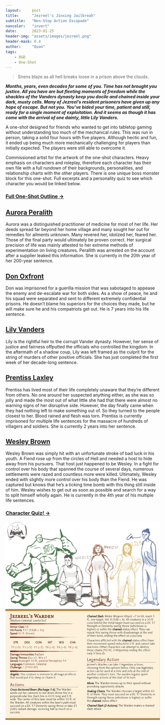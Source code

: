 ```yaml
---
layout:     post
title:      "Jezreel's Jinxing Jailbreak"
subtitle:   "Non-Stop Action Escapade"
navcolor:   "invert"
date:       2023-01-25
header-img: "assets/images/jezreel.png"
header-mask: 0.4
author:     "Quan"
tags:
    - D&D
    - One-Shot
---
```


> Sirens blaze as all hell breaks loose in a prison above the clouds.

***Months, years, even decades for some of you. Time has not brought you justice. All you have are but fleeting moments of freedom while the shackles of the Vanders dynasty keep you docile and chained inside your dark, musty cells. Many of Jezreel’s resident prisoners have given up any hope of escape. But not you. You’ve bided your time, patient and still, ready for a single moment of exploitation. And it seems as though it has come with the arrival of one dainty, little Lily Vanders.***

A one-shot designed for friends who wanted to get into tabletop gaming without understanding too much of the mechanical rules. This was run in person, taking a solid four hours with five players. Although hectic and fun, it ended up being much more mechanically challenging for players than initially expected. The players were still able to overcome it.

Commissioned artist for the artwork of the one-shot characters. Heavy emphasis on characters and roleplay, therefore each character has their own file with a full rundown of their backgrounds, personalities, and relationship charts with the other players. There is one unique boss monster block for this one-shot. Full excerpts and a personality quiz to see which character you would be linked below.

### [Full One-Shot Outline →](https://docs.google.com/document/d/e/2PACX-1vQVBAYhRtBGuaPPfOeE6qSF5D00FeIPIa1gkEVsJHoeOfmVAe6ryjD82NJldNDKr5QeSSccitd7zVIU/pub) <!-- Link to full story -->

## [Aurora Peralith](https://docs.google.com/document/d/e/2PACX-1vQJ9l0zrBoRm-zmC-Tb7eBahHsup8Pq24uKqGP1aaF4nD9YyYTOnoOWm7PFUli7Qj8AHfNAAEyE-1Yj/pub) <!-- Link to full story -->

Aurora was a distinguished practitioner of medicine for most of her life. Her deeds spread far beyond her home village and many sought her out for remedies for ailments unknown. Many revered her, idolized her, feared her. Those of the final party would ultimately be proven correct. Her surgical precision of life was mainly attested to her extreme methods of experimentation on living creatures. Perallith was arrested on the account after a supplier leaked this information. She is currently in the 20th year of her 200-year sentence. 

## [Don Oxfront](https://docs.google.com/document/d/e/2PACX-1vSqmItMwlungZ9U8f-xsQNusmzflX4kfh1U4wV7HPJ7l2mzQ4dSaYInyvCgozHi43E1M7HX__sIXfDw/pub) <!-- Link to full story -->

Don was imprisoned for a guerilla mission that was sabotaged to appease the enemy and de-escalate war for both sides. As a show of peace, he and his squad were separated and sent to different extremely confidential prisons. He doesn’t blame his superiors for the choices they made, but he will make sure he and his compatriots get out. He is 7 years into his life sentence.

## [Lily Vanders](https://docs.google.com/document/d/e/2PACX-1vRtpnsDV-AygRlBxcN3GwHvmosYWDoBQIxwvGLoi7ONhD5AS2et8lpP-m9rmvv6JJp1hs7imMJVhgN6/pub) <!-- Link to full story -->

Lily is the rightful heir to the corrupt Vander dynasty. However, her sense of justice and fairness offputted the officials who controlled the kingdom. In the aftermath of a shadow coup, Lily was left framed as the culprit for the string of murders of other positive officials. She has just completed the first week of her decade-long sentence.

## [Prentiss Laxley](https://docs.google.com/document/d/e/2PACX-1vTwj43tSY_rBbio3R7NXm5zDPWesG6Wl2K9zdeFUrnSHw6cuErb4JXC0G15DDGrXNEechRo31_DV8jl/pub) <!-- Link to full story -->

Prentiss has lived most of their life completely unaware that they’re different from others. No one around her suspected anything either, as she was so jolly and made the most out of what little she had that there were almost no warning signs of her disruptive side. However, the day finally came when they had nothing left to make something out of. So they turned to the people closest to her. Blood rained and flesh was torn. Prentiss is currently imprisoned for multiple life sentences for the massacre of hundreds of villagers and soldiers. She is currently 2 years into her sentence.

## [Wesley Brown](https://docs.google.com/document/d/e/2PACX-1vRIwXgvxAD7dAE55AyYLv38GeCIQSttNQkO5yRGDBnPXy4F2Q7pn244FaEVnH0UudjghI7JEilhGIp0/pub) <!-- Link to full story -->

Wesley Brown was simply hit with an unfortunate stroke of bad luck in his youth. A Fiend rose up from the circles of Hell and needed a host to hide away from his pursuers. That host just happened to be Wesley. In a fight for control over his body that spanned the course of several days, numerous settlements were razed and countless more were killed. Ultimately, Wesley ended with slightly more control over his body than the Fiend. He was captured but knows that he’s a ticking time bomb with this thing still inside of him. Wesley wishes to get out as soon as possible and search for a way to split himself wholly again. He is currently in the 4th year of his multiple life sentences.

### [Character Quiz! →](https://uquiz.com/WKCCzg) <!-- Link to full story -->

![My Image](/assets/images/jezreel.png "Jezreel")
![My Image](/assets/images/jezreelwarden.png "Jezreel Warden")